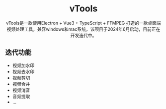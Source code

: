 <h1 align="center">vTools</h1>

<p align="center">vTools是一款使用Electron + Vue3 + TypeScript + FFMPEG 打造的一款桌面端视频处理工具，兼容windows和mac系统，该项目于2024年6月启动，目前正在开发迭代中。</p>

## 迭代功能

- 视频加水印
- 视频去水印
- 视频剪切
- 视频合并
- 视频消音
- 音频提取
- ...
